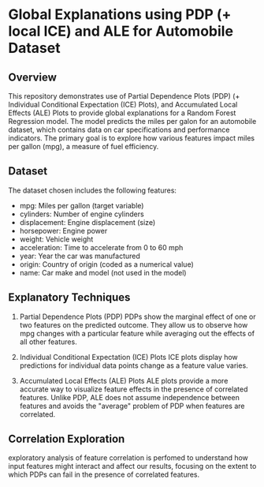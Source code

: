 # Global Explanations using PDP (+ local ICE) and ALE for Automobile Dataset

## Overview
This repository demonstrates use of Partial Dependence Plots (PDP) (+ Individual Conditional Expectation (ICE) Plots), and Accumulated Local Effects (ALE) Plots to provide global explanations for a Random Forest Regression model. The model predicts the miles per galon for an automobile dataset, which contains data on car specifications and performance indicators. The primary goal is to explore how various features impact miles per gallon (mpg), a measure of fuel efficiency.

## Dataset
The dataset chosen includes the following features:

- mpg: Miles per gallon (target variable)
- cylinders: Number of engine cylinders
- displacement: Engine displacement (size)
- horsepower: Engine power
- weight: Vehicle weight
- acceleration: Time to accelerate from 0 to 60 mph
- year: Year the car was manufactured
- origin: Country of origin (coded as a numerical value)
- name: Car make and model (not used in the model)


## Explanatory Techniques
1. Partial Dependence Plots (PDP)
PDPs show the marginal effect of one or two features on the predicted outcome. They allow us to observe how mpg changes with a particular feature while averaging out the effects of all other features.

2. Individual Conditional Expectation (ICE) Plots
ICE plots display how predictions for individual data points change as a feature value varies.

3. Accumulated Local Effects (ALE) Plots
ALE plots provide a more accurate way to visualize feature effects in the presence of correlated features. Unlike PDP, ALE does not assume independence between features and avoids the "average" problem of PDP when features are correlated.

## Correlation Exploration
exploratory analysis of feature correlation is perfomed to understand how input features might interact and affect our results, focusing on the extent to which PDPs can fail in the presence of correlated features.